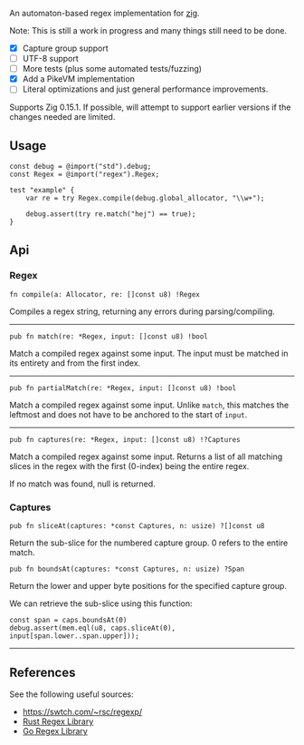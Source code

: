 An automaton-based regex implementation for [zig](http://ziglang.org/).

Note: This is still a work in progress and many things still need to be done.

 - [x] Capture group support
 - [ ] UTF-8 support
 - [ ] More tests (plus some automated tests/fuzzing)
 - [x] Add a PikeVM implementation
 - [ ] Literal optimizations and just general performance improvements.

Supports Zig 0.15.1. If possible, will attempt to support earlier versions if
the changes needed are limited.

## Usage

```zig
const debug = @import("std").debug;
const Regex = @import("regex").Regex;

test "example" {
    var re = try Regex.compile(debug.global_allocator, "\\w+");

    debug.assert(try re.match("hej") == true);
}
```

## Api

### Regex

```zig
fn compile(a: Allocator, re: []const u8) !Regex
```

Compiles a regex string, returning any errors during parsing/compiling.

---

```zig
pub fn match(re: *Regex, input: []const u8) !bool
```

Match a compiled regex against some input. The input must be matched in its
entirety and from the first index.

---

```zig
pub fn partialMatch(re: *Regex, input: []const u8) !bool
```

Match a compiled regex against some input. Unlike `match`, this matches the
leftmost and does not have to be anchored to the start of `input`.

---

```zig
pub fn captures(re: *Regex, input: []const u8) !?Captures
```

Match a compiled regex against some input. Returns a list of all matching
slices in the regex with the first (0-index) being the entire regex.

If no match was found, null is returned.

### Captures

```zig
pub fn sliceAt(captures: *const Captures, n: usize) ?[]const u8
```

Return the sub-slice for the numbered capture group. 0 refers to the entire
match.

```zig
pub fn boundsAt(captures: *const Captures, n: usize) ?Span
```

Return the lower and upper byte positions for the specified capture group.

We can retrieve the sub-slice using this function:

```zig
const span = caps.boundsAt(0)
debug.assert(mem.eql(u8, caps.sliceAt(0), input[span.lower..span.upper]));
```

---

## References

See the following useful sources:
 - https://swtch.com/~rsc/regexp/
 - [Rust Regex Library](https://github.com/rust-lang/regex)
 - [Go Regex Library](https://github.com/golang/go/tree/master/src/regexp)
